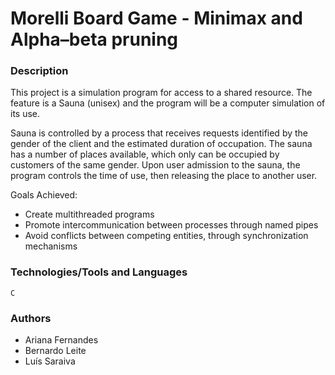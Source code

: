 # Morelli Board Game - Minimax and Alpha–beta pruning

### Description

This project is a simulation program for access to a shared resource. The feature is a Sauna (unisex) and the program will be a computer simulation of its use.

Sauna is controlled by a process that receives requests identified by the gender of the client and the estimated duration of occupation. The sauna has a number of places available, which only can be occupied by customers of the same gender. Upon user admission to the sauna, the program controls the time of use, then releasing the place to another user.

Goals Achieved:
* Create multithreaded programs
* Promote intercommunication between processes through named pipes
* Avoid conflicts between competing entities, through synchronization mechanisms

### Technologies/Tools and Languages

```
C
```

### Authors

* Ariana Fernandes
* Bernardo Leite 
* Luís Saraiva

